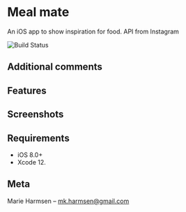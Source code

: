 # Meal mate
An iOS app to show inspiration for food. 
API from Instagram

![Build Status](https://app.bitrise.io/app/650a6f15ffdbf877/status.svg?token=l_mXlLh8QeGUikJJLoSkVg)

## Additional comments

## Features


## Screenshots


## Requirements

- iOS 8.0+
- Xcode 12.

## Meta

Marie Harmsen – mk.harmsen@gmail.com
